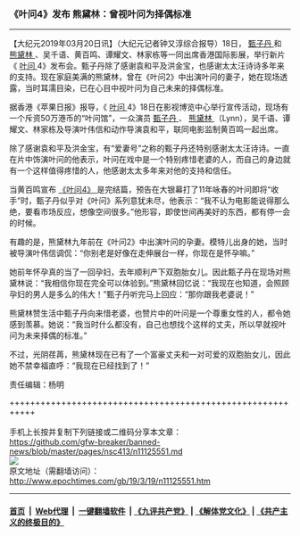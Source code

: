 ### 《叶问4》发布 熊黛林：曾视叶问为择偶标准
------------------------

<p>
 【大纪元2019年03月20日讯】（大纪元记者钟又淳综合报导）18日，
 <a href="http://www.epochtimes.com/gb/tag/%E7%94%84%E5%AD%90%E4%B8%B9.html">
  甄子丹
 </a>
 和
 <a href="http://www.epochtimes.com/gb/tag/%E7%86%8A%E9%BB%9B%E6%9E%97.html">
  熊黛林
 </a>
 、吴千语、黄百鸣、谭耀文、林家栋等一同出席香港国际影展，举行新片《
 <a href="http://www.epochtimes.com/gb/tag/%E5%8F%B6%E9%97%AE.html">
  叶问
 </a>
 4》发布会。甄子丹除了感谢袁和平及洪金宝，也感谢太太汪诗诗多年来的支持。现在家庭美满的熊黛林，曾在《叶问2》中出演叶问的妻子，她在现场透露，当时耳濡目染，已在心目中视叶问为自己未来的择偶标准。
</p>
<p>
 据香港《苹果日报》报导，《
 <a href="http://www.epochtimes.com/gb/tag/%E5%8F%B6%E9%97%AE.html">
  叶问
 </a>
 4》18日在影视博览中心举行宣传活动，现场有一个斥资50万港币的“叶问馆”，一众演员
 <a href="http://www.epochtimes.com/gb/tag/%E7%94%84%E5%AD%90%E4%B8%B9.html">
  甄子丹
 </a>
 、
 <a href="http://www.epochtimes.com/gb/tag/%E7%86%8A%E9%BB%9B%E6%9E%97.html">
  熊黛林
 </a>
 （Lynn），吴千语、谭耀文、林家栋及导演叶伟信和动作导演袁和平，联同电影监制黄百鸣一起出席。
</p>
<p>
 除了感谢袁和平及洪金宝，有“爱妻号”之称的甄子丹还特别感谢太太汪诗诗。一直在片中饰演叶问的他表示，叶问在戏中是一个特别疼惜老婆的人，而自己的身边就有一个这样值得疼惜的人，他感谢太太多年来对他的支持和信任。
</p>
<p>
 当黄百鸣宣布
 <a href="http://www.epochtimes.com/gb/tag/%E3%80%8A%E5%8F%B6%E9%97%AE4%E3%80%8B.html">
  《叶问4》
 </a>
 是完结篇，预告在大银幕打了11年咏春的叶问即将“收手”时，甄子丹似乎对《叶问》系列意犹未尽，他表示：“我不认为电影能说得那么绝，要看市场反应，想像空间很多。”他形容，即使世间再美好的东西，都有停一会的时候。
</p>
<p>
 有趣的是，熊黛林九年前在《叶问2》中出演叶问的孕妻。模特儿出身的她，当时被导演叶伟信调侃：“你别老是好像在走伸展台一样，你现在是怀孕嘛。”
</p>
<p>
 她前年怀孕真的当了一回孕妇，去年顺利产下双胞胎女儿。因此甄子丹在现场对熊黛林说：“我相信你现在完全可以体验到。”熊黛林回忆说：“我现在也知道，会照顾孕妇的男人是多么的伟大！”甄子丹听完马上回应：“那你跟我老婆说！”
</p>
<p>
 熊黛林赞生活中甄子丹向来惜老婆，也赞片中的叶问是一个尊重女性的人，都令她感到羡慕。她说：“我当时什么都没有，自己也想找个这样的丈夫，所以早就视叶问为未来择偶的标准。”
</p>
<p>
 不过，光阴荏苒，熊黛林现在已有了一个富豪丈夫和一对可爱的双胞胎女儿，因此她不禁幸福直呼：“我现在已经找到了！”
</p>
<p>
 责任编辑：杨明
</p>

+++++++++++++++++++++++++++++++++++++++++++++++++++++++++++<br/><br/>
手机上长按并复制下列链接或二维码分享本文章：<br/>
https://github.com/gfw-breaker/banned-news/blob/master/pages/nsc413/n11125551.md <br/>
<a href='https://github.com/gfw-breaker/banned-news/blob/master/pages/nsc413/n11125551.md'><img src='https://github.com/gfw-breaker/banned-news/blob/master/pages/nsc413/n11125551.md.png'/></a> <br/>
原文地址（需翻墙访问）：http://www.epochtimes.com/gb/19/3/19/n11125551.htm


------------------------
#### [首页](https://github.com/gfw-breaker/banned-news/blob/master/README.md) &nbsp;|&nbsp; [Web代理](https://github.com/labour-camp/helloworld) &nbsp;|&nbsp; [一键翻墙软件](https://github.com/gfw-breaker/nogfw/blob/master/README.md) &nbsp;| [《九评共产党》](https://github.com/gfw-breaker/9ping.md/blob/master/README.md#九评之一评共产党是什么) | [《解体党文化》](https://github.com/gfw-breaker/jtdwh.md/blob/master/README.md) | [《共产主义的终极目的》](https://github.com/gfw-breaker/gczydzjmd.md/blob/master/README.md)

